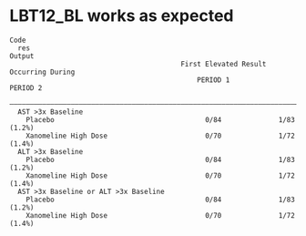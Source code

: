 # LBT12_BL works as expected

    Code
      res
    Output
                                              First Elevated Result Occurring During  
                                                  PERIOD 1              PERIOD 2      
      ————————————————————————————————————————————————————————————————————————————————
      AST >3x Baseline                                                                
        Placebo                                     0/84              1/83 (1.2%)     
        Xanomeline High Dose                        0/70              1/72 (1.4%)     
      ALT >3x Baseline                                                                
        Placebo                                     0/84              1/83 (1.2%)     
        Xanomeline High Dose                        0/70              1/72 (1.4%)     
      AST >3x Baseline or ALT >3x Baseline                                            
        Placebo                                     0/84              1/83 (1.2%)     
        Xanomeline High Dose                        0/70              1/72 (1.4%)     


